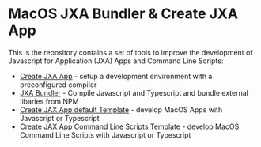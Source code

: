 # MacOS JXA Bundler & Create JXA App

This is the repository contains a set of tools to improve the development of Javascript for Application (JXA) Apps and Command Line Scripts:
* [Create JXA App]() - setup a development environment with a preconfigured compiler
* [JXA Bundler](https://github.com/aheissenberger/macos-jxa-bundler/tree/main/packages/jxabundler) - Compile Javascript and Typescript and bundle external libaries from NPM
* [Create JAX App default Template]() - develop MacOS Apps with Javascript or Typescript
* [Create JAX App Command Line Scripts Template]() - develop MacOS Command Line Scripts with Javascript or Typescript

